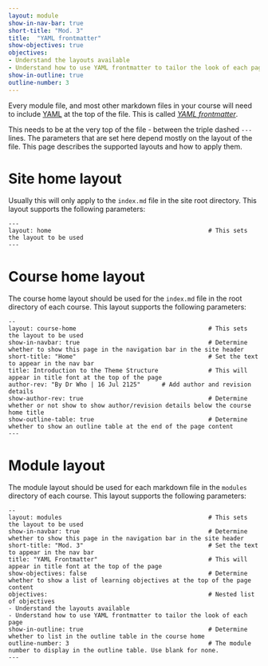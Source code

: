 ```yaml
---
layout: module
show-in-nav-bar: true
short-title: "Mod. 3"
title:  "YAML frontmatter"
show-objectives: true
objectives:
- Understand the layouts available
- Understand how to use YAML frontmatter to tailor the look of each page
show-in-outline: true
outline-number: 3
---
```


Every module file, and most other markdown files in your course will need to include [YAML](http://yaml.org/) at the top of the file. This is called *[YAML frontmatter](https://jekyllrb.com/docs/frontmatter/)*.

This needs to be at the very top of the file - between the triple dashed `---` lines. The parameters that are set here depend mostly on the layout of the file. This page describes the supported layouts and how to apply them.

# Site home layout
Usually this will only apply to the `index.md` file in the site root directory.
This layout supports the following parameters:

```
---
layout: home                                            # This sets the layout to be used
---
```


# Course home layout
The course home layout should be used for the `index.md` file in the root directory of each course.
This layout supports the following parameters:

```
--
layout: course-home                                     # This sets the layout to be used
show-in-navbar: true                                    # Determine whether to show this page in the navigation bar in the site header
short-title: "Home"                                     # Set the text to appear in the nav bar
title: Introduction to the Theme Structure              # This will appear in title font at the top of the page
author-rev: "By Dr Who | 16 Jul 2125"      # Add author and revision details
show-author-rev: true                                   # Determine whether or not show to show author/revision details below the course home title
show-outline-table: true                                # Determine whether to show an outline table at the end of the page content
---
```


# Module layout
The module layout should be used for each markdown file in the `modules` directory of each course.
This layout supports the following parameters:

```
--
layout: modules                                         # This sets the layout to be used
show-in-navbar: true                                    # Determine whether to show this page in the navigation bar in the site header
short-title: "Mod. 3"                                   # Set the text to appear in the nav bar
title: "YAML Frontmatter"                               # This will appear in title font at the top of the page
show-objectives: false                                  # Determine whether to show a list of learning objectives at the top of the page content
objectives:                                             # Nested list of objectives
- Understand the layouts available
- Understand how to use YAML frontmatter to tailor the look of each page
show-in-outline: true                                   # Determine whether to list in the outline table in the course home
outline-number: 3                                       # The module number to display in the outline table. Use blank for none.
---
```
